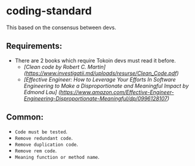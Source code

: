 # coding-standard

This based on the consensus between devs.

## Requirements:

- There are 2 books which require Tokoin devs must read it before.
    + *[Clean code by Robert C. Martin] (https://www.investigatii.md/uploads/resurse/Clean_Code.pdf)*
    + *[Effective Engineer: How to Leverage Your Efforts In Software Engineering to Make a Disproportionate and Meaningful Impact by Edmond Lau] (https://www.amazon.com/Effective-Engineer-Engineering-Disproportionate-Meaningful/dp/0996128107)*

## Common:

- `Code must be tested`. 
- `Remove redundant code`.
- `Remove duplication code`.
- `Remove rem code`.
- `Meaning function or method name`.